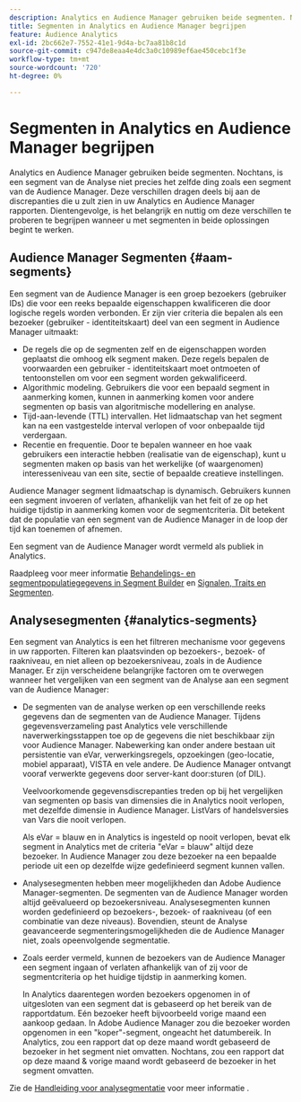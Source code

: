 ```yaml
---
description: Analytics en Audience Manager gebruiken beide segmenten. Nochtans, is een segment van de Analyse niet precies het zelfde ding zoals een segment van de Audience Manager. Deze verschillen dragen deels bij aan de discrepanties die u zult zien in uw Analytics en Audience Manager rapporten. Dientengevolge, is het belangrijk en nuttig om deze verschillen te proberen te begrijpen wanneer u met segmenten in beide oplossingen begint te werken.
title: Segmenten in Analytics en Audience Manager begrijpen
feature: Audience Analytics
exl-id: 2bc662e7-7552-41e1-9d4a-bc7aa81b8c1d
source-git-commit: c947de8eaa4e4dc3a0c10989ef6ae450cebc1f3e
workflow-type: tm+mt
source-wordcount: '720'
ht-degree: 0%

---
```


# Segmenten in Analytics en Audience Manager begrijpen

Analytics en Audience Manager gebruiken beide segmenten. Nochtans, is een segment van de Analyse niet precies het zelfde ding zoals een segment van de Audience Manager. Deze verschillen dragen deels bij aan de discrepanties die u zult zien in uw Analytics en Audience Manager rapporten. Dientengevolge, is het belangrijk en nuttig om deze verschillen te proberen te begrijpen wanneer u met segmenten in beide oplossingen begint te werken.

## Audience Manager Segmenten {#aam-segments}

Een segment van de Audience Manager is een groep bezoekers (gebruiker IDs) die voor een reeks bepaalde eigenschappen kwalificeren die door logische regels worden verbonden. Er zijn vier criteria die bepalen als een bezoeker (gebruiker - identiteitskaart) deel van een segment in Audience Manager uitmaakt:

* De regels die op de segmenten zelf en de eigenschappen worden geplaatst die omhoog elk segment maken. Deze regels bepalen de voorwaarden een gebruiker - identiteitskaart moet ontmoeten of tentoonstellen om voor een segment worden gekwalificeerd.
* Algorithmic modeling. Gebruikers die voor een bepaald segment in aanmerking komen, kunnen in aanmerking komen voor andere segmenten op basis van algoritmische modellering en analyse.
* Tijd-aan-levende (TTL) intervallen. Het lidmaatschap van het segment kan na een vastgestelde interval verlopen of voor onbepaalde tijd verdergaan.
* Recentie en frequentie. Door te bepalen wanneer en hoe vaak gebruikers een interactie hebben (realisatie van de eigenschap), kunt u segmenten maken op basis van het werkelijke (of waargenomen) interesseniveau van een site, sectie of bepaalde creatieve instellingen.

Audience Manager segment lidmaatschap is dynamisch. Gebruikers kunnen een segment invoeren of verlaten, afhankelijk van het feit of ze op het huidige tijdstip in aanmerking komen voor de segmentcriteria. Dit betekent dat de populatie van een segment van de Audience Manager in de loop der tijd kan toenemen of afnemen.

Een segment van de Audience Manager wordt vermeld als publiek in Analytics.

Raadpleeg voor meer informatie [Behandelings- en segmentpopulatiegegevens in Segment Builder](https://experienceleague.adobe.com/docs/audience-manager/user-guide/features/segments/segment-builder-data.html?lang=nl-NL) en [Signalen, Traits en Segmenten](https://experienceleague.adobe.com/docs/audience-manager/user-guide/reference/signal-trait-segment.html?lang=nl-NL).

## Analysesegmenten {#analytics-segments}

Een segment van Analytics is een het filtreren mechanisme voor gegevens in uw rapporten. Filteren kan plaatsvinden op bezoekers-, bezoek- of raakniveau, en niet alleen op bezoekersniveau, zoals in de Audience Manager. Er zijn verscheidene belangrijke factoren om te overwegen wanneer het vergelijken van een segment van de Analyse aan een segment van de Audience Manager:

* De segmenten van de analyse werken op een verschillende reeks gegevens dan de segmenten van de Audience Manager. Tijdens gegevensverzameling past Analytics vele verschillende naverwerkingsstappen toe op de gegevens die niet beschikbaar zijn voor Audience Manager. Nabewerking kan onder andere bestaan uit persistentie van eVar, verwerkingsregels, opzoekingen (geo-locatie, mobiel apparaat), VISTA en vele andere. De Audience Manager ontvangt vooraf verwerkte gegevens door server-kant door:sturen (of DIL).

  Veelvoorkomende gegevensdiscrepanties treden op bij het vergelijken van segmenten op basis van dimensies die in Analytics nooit verlopen, met dezelfde dimensie in Audience Manager. ListVars of handelsversies van Vars die nooit verlopen.

  Als eVar = blauw en in Analytics is ingesteld op nooit verlopen, bevat elk segment in Analytics met de criteria &quot;eVar = blauw&quot; altijd deze bezoeker. In Audience Manager zou deze bezoeker na een bepaalde periode uit een op dezelfde wijze gedefinieerd segment kunnen vallen.

* Analysesegmenten hebben meer mogelijkheden dan Adobe Audience Manager-segmenten. De segmenten van de Audience Manager worden altijd geëvalueerd op bezoekersniveau. Analysesegmenten kunnen worden gedefinieerd op bezoekers-, bezoek- of raakniveau (of een combinatie van deze niveaus). Bovendien, steunt de Analyse geavanceerde segmenteringsmogelijkheden die de Audience Manager niet, zoals opeenvolgende segmentatie.

* Zoals eerder vermeld, kunnen de bezoekers van de Audience Manager een segment ingaan of verlaten afhankelijk van of zij voor de segmentcriteria op het huidige tijdstip in aanmerking komen.

  In Analytics daarentegen worden bezoekers opgenomen in of uitgesloten van een segment dat is gebaseerd op het bereik van de rapportdatum. Eén bezoeker heeft bijvoorbeeld vorige maand een aankoop gedaan. In Adobe Audience Manager zou die bezoeker worden opgenomen in een &quot;koper&quot;-segment, ongeacht het datumbereik. In Analytics, zou een rapport dat op deze maand wordt gebaseerd de bezoeker in het segment niet omvatten. Nochtans, zou een rapport dat op deze maand &amp; vorige maand wordt gebaseerd de bezoeker in het segment omvatten.

Zie de [Handleiding voor analysegmentatie](https://experienceleague.adobe.com/docs/analytics/components/segmentation/seg-home.html?lang=nl-NL) voor meer informatie .

